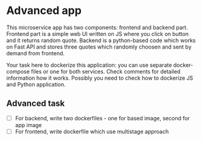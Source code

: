# Advanced app

This microservice app has two components: frontend and backend part. Frontend part is a simple web UI written on JS where you click on button and it returns random quote. Backend is a python-based code which works on Fast API and stores three quotes which randomly choosen and sent by demand from frontend.

Your task here to dockerize this application: you can use separate docker-compose files or one for both services. Check comments for detailed information how it works. Possibly you need to check how to dockerize JS and Python application.

## Advanced task

- [ ] For backend, write two dockerfiles - one for based image, second for app image
- [ ] For frontend, write dockerfile which use multistage approach
